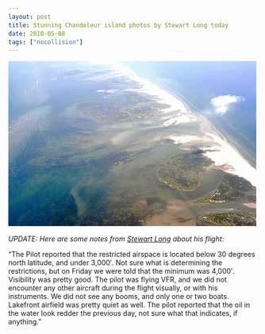 ```yaml
---
layout: post
title: Stunning Chandeleur island photos by Stewart Long today
date: 2010-05-08
tags: ["nocollision"]
---
```


[![Stewart Long, grassroots mapper captures stunning chandeleur imagery,  map coming soon.](4589525843_07145c79ae.jpg)](http://www.flickr.com/photos/jeffreywarren/4589525843/ "Stewart Long, grassroots mapper captures stunning chandeleur imagery,  map coming soon. by jeferonix, on Flickr")

_UPDATE: Here are some notes from [Stewart Long](http://gonzoearth.com/) about his flight:_

&#8220;The Pilot reported that the restricted airspace is located below 30 degrees north latitude, and under 3,000&#8242;. Not sure what is determining the restrictions, but on Friday we were told that the minimum was 4,000&#8242;.  Visibility was pretty good. The pilot was flying VFR, and we did not encounter any other aircraft during the flight visually, or with his instruments. We did not see any booms, and only one or two boats. Lakefront airfield was pretty quiet as well. The pilot reported that the oil in the water look redder the previous day, not sure what that indicates, if anything.&#8221;  